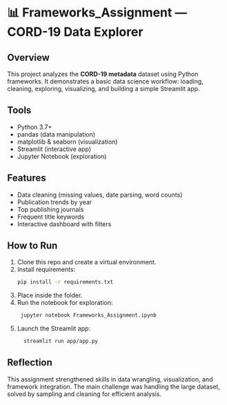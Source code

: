 # 📊 Frameworks_Assignment — CORD-19 Data Explorer

## Overview
This project analyzes the **CORD-19 metadata** dataset using Python frameworks. It demonstrates a basic data science workflow: loading, cleaning, exploring, visualizing, and building a simple Streamlit app.

## Tools
- Python 3.7+
- pandas (data manipulation)
- matplotlib & seaborn (visualization)
- Streamlit (interactive app)
- Jupyter Notebook (exploration)

## Features
- 	Data cleaning (missing values, date parsing, word counts)
- 	Publication trends by year
-   Top publishing journals
-   Frequent title keywords
-   Interactive dashboard with filters

## How to Run
1. Clone this repo and create a virtual environment.
2. Install requirements:
   ```bash
   pip install -r requirements.txt
3. 	Place  inside the  folder.
4. 	Run the notebook for exploration:
    ```bash
     jupyter notebook Frameworks_Assignment.ipynb
5. 	Launch the Streamlit app:
    ```bash
      streamlit run app/app.py

## Reflection
This assignment strengthened skills in data wrangling, visualization, and framework integration. The main challenge was handling the large dataset, solved by sampling and cleaning for efficient analysis.

    


